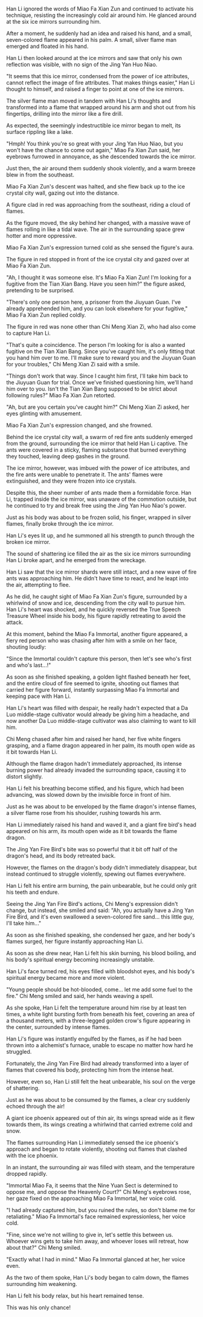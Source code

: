 Han Li ignored the words of Miao Fa Xian Zun and continued to activate his technique, resisting the increasingly cold air around him. He glanced around at the six ice mirrors surrounding him.

After a moment, he suddenly had an idea and raised his hand, and a small, seven-colored flame appeared in his palm. A small, silver flame man emerged and floated in his hand.

Han Li then looked around at the ice mirrors and saw that only his own reflection was visible, with no sign of the Jing Yan Huo Niao.

"It seems that this ice mirror, condensed from the power of ice attributes, cannot reflect the image of fire attributes. That makes things easier," Han Li thought to himself, and raised a finger to point at one of the ice mirrors.

The silver flame man moved in tandem with Han Li's thoughts and transformed into a flame that wrapped around his arm and shot out from his fingertips, drilling into the mirror like a fire drill.

As expected, the seemingly indestructible ice mirror began to melt, its surface rippling like a lake.

"Hmph! You think you're so great with your Jing Yan Huo Niao, but you won't have the chance to come out again," Miao Fa Xian Zun said, her eyebrows furrowed in annoyance, as she descended towards the ice mirror.

Just then, the air around them suddenly shook violently, and a warm breeze blew in from the southeast.

Miao Fa Xian Zun's descent was halted, and she flew back up to the ice crystal city wall, gazing out into the distance.

A figure clad in red was approaching from the southeast, riding a cloud of flames.

As the figure moved, the sky behind her changed, with a massive wave of flames rolling in like a tidal wave. The air in the surrounding space grew hotter and more oppressive.

Miao Fa Xian Zun's expression turned cold as she sensed the figure's aura.

The figure in red stopped in front of the ice crystal city and gazed over at Miao Fa Xian Zun.

"Ah, I thought it was someone else. It's Miao Fa Xian Zun! I'm looking for a fugitive from the Tian Xian Bang. Have you seen him?" the figure asked, pretending to be surprised.

"There's only one person here, a prisoner from the Jiuyuan Guan. I've already apprehended him, and you can look elsewhere for your fugitive," Miao Fa Xian Zun replied coldly.

The figure in red was none other than Chi Meng Xian Zi, who had also come to capture Han Li.

"That's quite a coincidence. The person I'm looking for is also a wanted fugitive on the Tian Xian Bang. Since you've caught him, it's only fitting that you hand him over to me. I'll make sure to reward you and the Jiuyuan Guan for your troubles," Chi Meng Xian Zi said with a smile.

"Things don't work that way. Since I caught him first, I'll take him back to the Jiuyuan Guan for trial. Once we've finished questioning him, we'll hand him over to you. Isn't the Tian Xian Bang supposed to be strict about following rules?" Miao Fa Xian Zun retorted.

"Ah, but are you certain you've caught him?" Chi Meng Xian Zi asked, her eyes glinting with amusement.

Miao Fa Xian Zun's expression changed, and she frowned.

Behind the ice crystal city wall, a swarm of red fire ants suddenly emerged from the ground, surrounding the ice mirror that held Han Li captive. The ants were covered in a sticky, flaming substance that burned everything they touched, leaving deep gashes in the ground.

The ice mirror, however, was imbued with the power of ice attributes, and the fire ants were unable to penetrate it. The ants' flames were extinguished, and they were frozen into ice crystals.

Despite this, the sheer number of ants made them a formidable force. Han Li, trapped inside the ice mirror, was unaware of the commotion outside, but he continued to try and break free using the Jing Yan Huo Niao's power.

Just as his body was about to be frozen solid, his finger, wrapped in silver flames, finally broke through the ice mirror.

Han Li's eyes lit up, and he summoned all his strength to punch through the broken ice mirror.

The sound of shattering ice filled the air as the six ice mirrors surrounding Han Li broke apart, and he emerged from the wreckage.

Han Li saw that the ice mirror shards were still intact, and a new wave of fire ants was approaching him. He didn't have time to react, and he leapt into the air, attempting to flee.

As he did, he caught sight of Miao Fa Xian Zun's figure, surrounded by a whirlwind of snow and ice, descending from the city wall to pursue him.
Han Li's heart was shocked, and he quickly reversed the True Speech Treasure Wheel inside his body, his figure rapidly retreating to avoid the attack.

At this moment, behind the Miao Fa Immortal, another figure appeared, a fiery red person who was chasing after him with a smile on her face, shouting loudly:

"Since the Immortal couldn't capture this person, then let's see who's first and who's last...!"

As soon as she finished speaking, a golden light flashed beneath her feet, and the entire cloud of fire seemed to ignite, shooting out flames that carried her figure forward, instantly surpassing Miao Fa Immortal and keeping pace with Han Li.

Han Li's heart was filled with despair, he really hadn't expected that a Da Luo middle-stage cultivator would already be giving him a headache, and now another Da Luo middle-stage cultivator was also claiming to want to kill him.

Chi Meng chased after him and raised her hand, her five white fingers grasping, and a flame dragon appeared in her palm, its mouth open wide as it bit towards Han Li.

Although the flame dragon hadn't immediately approached, its intense burning power had already invaded the surrounding space, causing it to distort slightly.

Han Li felt his breathing become stifled, and his figure, which had been advancing, was slowed down by the invisible force in front of him.

Just as he was about to be enveloped by the flame dragon's intense flames, a silver flame rose from his shoulder, rushing towards his arm.

Han Li immediately raised his hand and waved it, and a giant fire bird's head appeared on his arm, its mouth open wide as it bit towards the flame dragon.

The Jing Yan Fire Bird's bite was so powerful that it bit off half of the dragon's head, and its body retreated back.

However, the flames on the dragon's body didn't immediately disappear, but instead continued to struggle violently, spewing out flames everywhere.

Han Li felt his entire arm burning, the pain unbearable, but he could only grit his teeth and endure.

Seeing the Jing Yan Fire Bird's actions, Chi Meng's expression didn't change, but instead, she smiled and said: "Ah, you actually have a Jing Yan Fire Bird, and it's even swallowed a seven-colored fire sand... this little guy, I'll take him..."

As soon as she finished speaking, she condensed her gaze, and her body's flames surged, her figure instantly approaching Han Li.

As soon as she drew near, Han Li felt his skin burning, his blood boiling, and his body's spiritual energy becoming increasingly unstable.

Han Li's face turned red, his eyes filled with bloodshot eyes, and his body's spiritual energy became more and more violent.

"Young people should be hot-blooded, come... let me add some fuel to the fire." Chi Meng smiled and said, her hands weaving a spell.

As she spoke, Han Li felt the temperature around him rise by at least ten times, a white light bursting forth from beneath his feet, covering an area of a thousand meters, with a three-legged golden crow's figure appearing in the center, surrounded by intense flames.

Han Li's figure was instantly engulfed by the flames, as if he had been thrown into a alchemist's furnace, unable to escape no matter how hard he struggled.

Fortunately, the Jing Yan Fire Bird had already transformed into a layer of flames that covered his body, protecting him from the intense heat.

However, even so, Han Li still felt the heat unbearable, his soul on the verge of shattering.

Just as he was about to be consumed by the flames, a clear cry suddenly echoed through the air!

A giant ice phoenix appeared out of thin air, its wings spread wide as it flew towards them, its wings creating a whirlwind that carried extreme cold and snow.

The flames surrounding Han Li immediately sensed the ice phoenix's approach and began to rotate violently, shooting out flames that clashed with the ice phoenix.

In an instant, the surrounding air was filled with steam, and the temperature dropped rapidly.

"Immortal Miao Fa, it seems that the Nine Yuan Sect is determined to oppose me, and oppose the Heavenly Court?" Chi Meng's eyebrows rose, her gaze fixed on the approaching Miao Fa Immortal, her voice cold.

"I had already captured him, but you ruined the rules, so don't blame me for retaliating." Miao Fa Immortal's face remained expressionless, her voice cold.

"Fine, since we're not willing to give in, let's settle this between us. Whoever wins gets to take him away, and whoever loses will retreat, how about that?" Chi Meng smiled.

"Exactly what I had in mind." Miao Fa Immortal glanced at her, her voice even.

As the two of them spoke, Han Li's body began to calm down, the flames surrounding him weakening.

Han Li felt his body relax, but his heart remained tense.

This was his only chance!